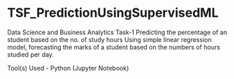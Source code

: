 # TSF_PredictionUsingSupervisedML
Data Science and Business Analytics Task-1 
Predicting the percentage of an student based on the no. of study hours
Using simple linear regression model, forecasting the marks of a student based on the numbers of hours studied per day. 

Tool(s) Used - Python (Jupyter Notebook)
